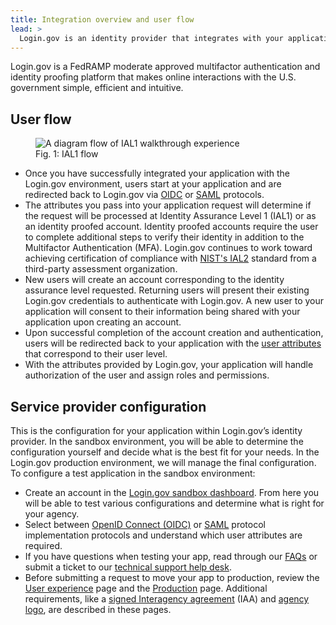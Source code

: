 ```yaml
---
title: Integration overview and user flow
lead: >
  Login.gov is an identity provider that integrates with your application using industry protocols.
---
```


Login.gov is a FedRAMP moderate approved multifactor authentication and identity proofing platform that makes online interactions with the U.S. government simple, efficient and intuitive.

## User flow

<figure>
  <img src="{{ site.baseurl }}/assets/img/oidc-ial1-flow.png"
       alt="A diagram flow of IAL1 walkthrough experience"
       class="display-block grid-col flex-auto flex-align-center margin-y-4">
  <figcaption>Fig. 1: IAL1 flow</figcaption>
</figure>

* Once you have successfully integrated your application with the Login.gov environment, users start at your application and are redirected back to Login.gov via <a href=“/oidc/” class="usa-link">OIDC</a> or <a href=“/saml/” class="usa-link">SAML</a> protocols.
* The attributes you pass into your application request will determine if the request will be processed at Identity Assurance Level 1 (IAL1) or as an identity proofed account. Identity proofed accounts require the user to complete additional steps to verify their identity in addition to the Multifactor Authentication (MFA). Login.gov continues to work toward achieving certification of compliance with <a href=“https://pages.nist.gov/800-63-3-Implementation-Resources/63A/ial2remote/” class="usa-link">NIST's IAL2</a> standard from a third-party assessment organization.
* New users will create an account corresponding to the identity assurance level requested. Returning users will present their existing Login.gov credentials to authenticate with Login.gov. A new user to your application will consent to their information being shared with your application upon creating an account.
* Upon successful completion of the account creation and authentication, users will be redirected back to your application with the <a href=“/attributes/” class="usa-link">user attributes</a> that correspond to their user level.
* With the attributes provided by Login.gov, your application will handle authorization of the user and assign roles and permissions.

## Service provider configuration
This is the configuration for your application within Login.gov’s identity provider. In the sandbox environment, you will be able to determine the configuration yourself and decide what is the best fit for your needs. In the Login.gov production environment, we will manage the final configuration.
To configure a test application in the sandbox environment:
* Create an account in the <a href=“https://idp.int.identitysandbox.gov/” class="usa-link">Login.gov sandbox dashboard</a>. From here you will be able to test various configurations and determine what is right for your agency. 
* Select between <a href=“/oidc/” class="usa-link">OpenID Connect (OIDC)</a> or <a href=“/saml/” class="usa-link">SAML</a> protocol implementation protocols and understand which user attributes are required. 
* If you have questions when testing your app, read through our <a href=“/support/” class="usa-link">FAQs</a> or submit a ticket to our <a href=“http://zendesk.login.gov” class="usa-link">technical support help desk</a>. 
* Before submitting a request to move your app to production, review the <a href=“/design-guidelines/” class="usa-link">User experience</a> page and the <a href=“/production/” class="usa-link">Production</a> page. Additional requirements, like a <a href=“https://developers.login.gov/production/#confirm-interagency-agreement-iaa” class="usa-link">signed Interagency agreement</a> (IAA) and <a href=“https://developers.login.gov/design-guidelines/#agency-logo-guidelines” class="usa-link">agency logo</a>, are described in these pages.     

